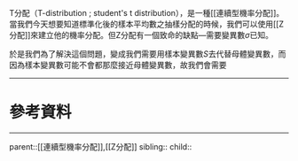 T分配（T-distribution ; student's t distribution），是一種[[連續型機率分配]]。當我們今天想要知道標準化後的樣本平均數之抽樣分配的時候，我們可以使用[[Z分配]]來建立他的機率分配。但Z分配有一個致命的缺點—需要變異數$\sigma$已知。

於是我們為了解決這個問題，變成我們需要用樣本變異數$S$去代替母體變異數，而因為樣本變異數可能不會都那麼接近母體變異數，故我們會需要

- - -
# 參考資料

- - -
parent::[[連續型機率分配]],[[Z分配]]
sibling::
child::